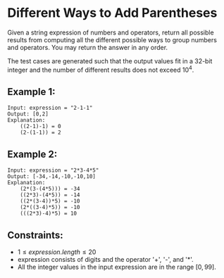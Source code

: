 # Different Ways to Add Parentheses

Given a string expression of numbers and operators, return all possible  
results from computing all the different possible ways to group numbers  
and operators. You may return the answer in any order.

The test cases are generated such that the output values fit in a 32-bit  
integer and the number of different results does not exceed $10^4$.

 

## Example 1:

    Input: expression = "2-1-1"
    Output: [0,2]
    Explanation:
        ((2-1)-1) = 0 
        (2-(1-1)) = 2

## Example 2:

    Input: expression = "2*3-4*5"
    Output: [-34,-14,-10,-10,10]
    Explanation:
        (2*(3-(4*5))) = -34 
        ((2*3)-(4*5)) = -14 
        ((2*(3-4))*5) = -10 
        (2*((3-4)*5)) = -10 
        (((2*3)-4)*5) = 10

 

## Constraints:

* $1 \le expression.length \le 20$
* expression consists of digits and the operator '+', '-', and '*'.
* All the integer values in the input expression are in the range $[0, 99]$.

